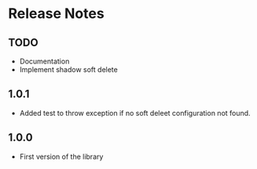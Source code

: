 # Release Notes

## TODO

- Documentation
- Implement shadow soft delete

## 1.0.1

- Added test to throw exception if no soft deleet configuration not found.

## 1.0.0

- First version of the library




